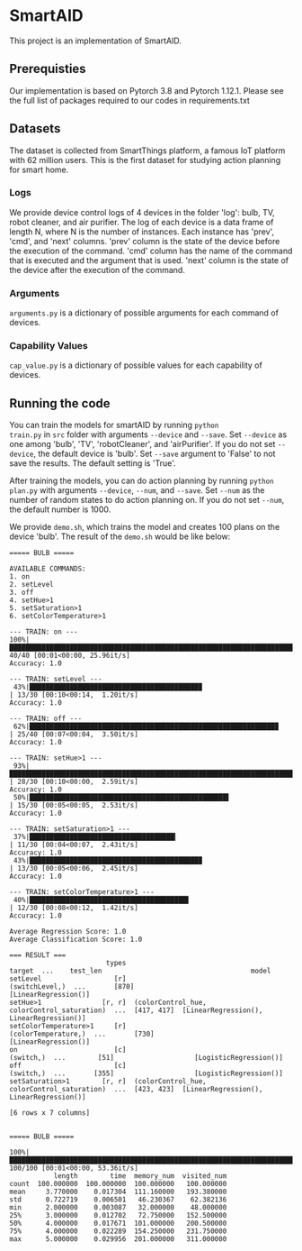 # SmartAID
This project is an implementation of SmartAID.

## Prerequisties
Our implementation is based on Pytorch 3.8 and Pytorch 1.12.1.
Please see the full list of packages required to our codes in requirements.txt

## Datasets
The dataset is collected from SmartThings platform, a famous IoT platform with 62 million users.
This is the first dataset for studying action planning for smart home.
### Logs
We provide device control logs of 4 devices in the folder 'log': bulb, TV, robot cleaner, and air purifier.
The log of each device is a data frame of length N, where N is the number of instances. Each instance has 'prev', 'cmd', and 'next' columns. 'prev' column is the state of the device before the execution of the command.
'cmd' column has the name of the command that is executed and the argument that is used.
'next' column is the state of the device after the execution of the command.
### Arguments
<code/>arguments.py</code> is a dictionary of possible arguments for each command of devices.
### Capability Values
<code/>cap_value.py</code> is a dictionary of possible values for each capability of devices.

## Running the code
You can train the models for smartAID by running <code/>python train.py</code> in <code/>src</code> folder with arguments <code/>--device</code> and <code/>--save</code>. Set <code/>--device</code> as one among 'bulb', 'TV', 'robotCleaner', and 'airPurifier'. If you do not set <code/>--device</code>, the default device is 'bulb'. Set <code/>--save</code> argument to 'False' to not save the results. The default setting is 'True'.

After training the models, you can do action planning by running <code/>python plan.py</code> with arguments <code/>--device</code>, <code/>--num</code>, and <code/>--save</code>.
Set <code/>--num</code> as the number of random states to do action planning on. If you do not set <code/>--num</code>, the default number is 1000.

We provide <code/>demo.sh</code>, which trains the model and creates 100 plans on the device 'bulb'. The result of the <code/>demo.sh</code> would be like below:

```
===== BULB =====

AVAILABLE COMMANDS:
1. on
2. setLevel
3. off
4. setHue>1
5. setSaturation>1
6. setColorTemperature>1

--- TRAIN: on ---
100%|███████████████████████████████████████████████████████████████████████████████████████████████████| 40/40 [00:01<00:00, 25.96it/s]
Accuracy: 1.0

--- TRAIN: setLevel ---
 43%|██████████████████████████████████████████▉                                                        | 13/30 [00:10<00:14,  1.20it/s]
Accuracy: 1.0

--- TRAIN: off ---
 62%|█████████████████████████████████████████████████████████████▉                                     | 25/40 [00:07<00:04,  3.50it/s]
Accuracy: 1.0

--- TRAIN: setHue>1 ---
 93%|████████████████████████████████████████████████████████████████████████████████████████████▍      | 28/30 [00:10<00:00,  2.59it/s]
Accuracy: 1.0
 50%|█████████████████████████████████████████████████▌                                                 | 15/30 [00:05<00:05,  2.53it/s]
Accuracy: 1.0

--- TRAIN: setSaturation>1 ---
 37%|████████████████████████████████████▎                                                              | 11/30 [00:04<00:07,  2.43it/s]
Accuracy: 1.0
 43%|██████████████████████████████████████████▉                                                        | 13/30 [00:05<00:06,  2.45it/s]
Accuracy: 1.0

--- TRAIN: setColorTemperature>1 ---
 40%|███████████████████████████████████████▌                                                           | 12/30 [00:08<00:12,  1.42it/s]
Accuracy: 1.0

Average Regression Score: 1.0
Average Classification Score: 1.0

=== RESULT ===
                        types                                       target  ...    test_len                                     model
setLevel                  [r]                               (switchLevel,)  ...       [870]                      [LinearRegression()]
setHue>1               [r, r]  (colorControl_hue, colorControl_saturation)  ...  [417, 417]  [LinearRegression(), LinearRegression()]
setColorTemperature>1     [r]                          (colorTemperature,)  ...       [730]                      [LinearRegression()]
on                        [c]                                    (switch,)  ...        [51]                    [LogisticRegression()]
off                       [c]                                    (switch,)  ...       [355]                    [LogisticRegression()]
setSaturation>1        [r, r]  (colorControl_hue, colorControl_saturation)  ...  [423, 423]  [LinearRegression(), LinearRegression()]

[6 rows x 7 columns]


===== BULB =====

100%|█████████████████████████████████████████████████████████████████████████████████████████████████| 100/100 [00:01<00:00, 53.36it/s]
           length        time  memory_num  visited_num
count  100.000000  100.000000  100.000000   100.000000
mean     3.770000    0.017304  111.160000   193.380000
std      0.722719    0.006501   46.230367    62.382136
min      2.000000    0.003087   32.000000    48.000000
25%      3.000000    0.012702   72.750000   152.500000
50%      4.000000    0.017671  101.000000   200.500000
75%      4.000000    0.022289  154.250000   231.750000
max      5.000000    0.029956  201.000000   311.000000
```
